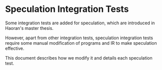 # Speculation Integration Tests

Some integration tests are added for speculation, which are introduced in Haoran's master thesis.

However, apart from other integration tests, speculation integration tests require some manual modification of programs and IR to make speculation effective.

This document describes how we modify it and details each speculation test.
